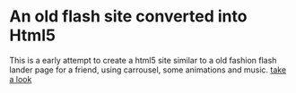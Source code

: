# An old flash site converted into Html5

This is a early attempt to create a html5 site similar to a old fashion flash lander page for a friend, using carrousel, some animations and music.
[take a look](http://virginiaeventos.apphb.com/)